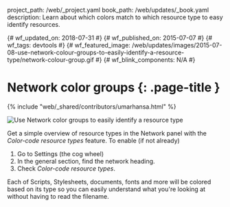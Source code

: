 project_path: /web/_project.yaml book_path: /web/updates/_book.yaml description: Learn about which colors match to which resource type to easy identify resources.

{# wf_updated_on: 2018-07-31 #} {# wf_published_on: 2015-07-07 #} {# wf_tags: devtools #} {# wf_featured_image: /web/updates/images/2015-07-08-use-network-colour-groups-to-easily-identify-a-resource-type/network-colour-group.gif #} {# wf_blink_components: N/A #}

# Network color groups {: .page-title }

{% include "web/_shared/contributors/umarhansa.html" %}

<img src="/web/updates/images/2015-07-08-use-network-colour-groups-to-easily-identify-a-resource-type/network-colour-group.gif" alt="Use Network color groups to easily identify a resource type" />

Get a simple overview of resource types in the Network panel with the *Color-code resource types* feature. To enable (if not already)

<ol>
  
<li>Go to Settings (the cog wheel)</li>
<li>In the general section, find the network heading.</li>
<li>Check <em>Color-code resource types</em>.</li>
</ol>

Each of Scripts, Stylesheets, documents, fonts and more will be colored based on its type so you can easily understand what you're looking at without having to read the filename.